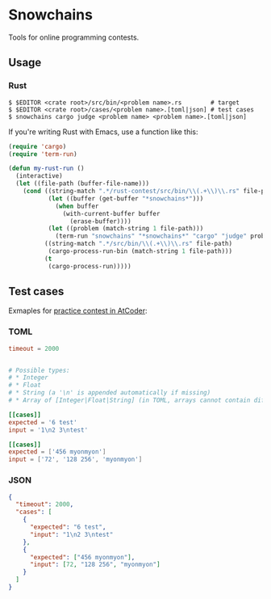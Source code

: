 # Snowchains

Tools for online programming contests.

## Usage

### Rust

```
$ $EDITOR <crate root>/src/bin/<problem name>.rs        # target
$ $EDITOR <crate root>/cases/<problem name>.[toml|json] # test cases
$ snowchains cargo judge <problem name> <problem name>.[toml|json]
```

If you're writing Rust with Emacs, use a function like this:
```lisp
(require 'cargo)
(require 'term-run)

(defun my-rust-run ()
  (interactive)
  (let ((file-path (buffer-file-name)))
    (cond ((string-match ".*/rust-contest/src/bin/\\(.+\\)\\.rs" file-path)
           (let ((buffer (get-buffer "*snowchains*")))
             (when buffer
               (with-current-buffer buffer
                 (erase-buffer))))
           (let ((problem (match-string 1 file-path)))
             (term-run "snowchains" "*snowchains*" "cargo" "judge" problem (concat problem ".toml"))))
          ((string-match ".*/src/bin/\\(.+\\)\\.rs" file-path)
           (cargo-process-run-bin (match-string 1 file-path)))
          (t
           (cargo-process-run)))))
```

## Test cases

Exmaples for [practice contest in AtCoder](http://practice.contest.atcoder.jp/tasks/practice_1):

### TOML

```toml
timeout = 2000


# Possible types: 
# * Integer
# * Float
# * String (a '\n' is appended automatically if missing)
# * Array of [Integer|Float|String] (in TOML, arrays cannot contain different types of data)

[[cases]]
expected = '6 test'
input = '1\n2 3\ntest'

[[cases]]
expected = ['456 myonmyon']
input = ['72', '128 256', 'myonmyon']
```

### JSON

```json
{
  "timeout": 2000,
  "cases": [
    {
      "expected": "6 test",
      "input": "1\n2 3\ntest"
    },
    {
      "expected": ["456 myonmyon"],
      "input": [72, "128 256", "myonmyon"]
    }
  ]
}
```
